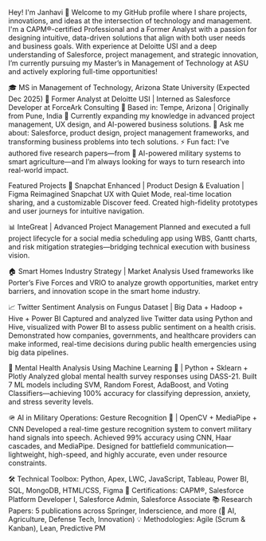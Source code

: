 Hey! I'm Janhavi 👋
Welcome to my GitHub profile where I share projects, innovations, and ideas at the intersection of technology and management. I'm a CAPM®-certified Professional and a Former Analyst with a passion for designing intuitive, data-driven solutions that align with both user needs and business goals. With experience at Deloitte USI and a deep understanding of Salesforce, project management, and strategic innovation, I’m currently pursuing my Master’s in Management of Technology at ASU and actively exploring full-time opportunities!

🎓 MS in Management of Technology, Arizona State University (Expected Dec 2025)
🏢 Former Analyst at Deloitte USI | Interned as Salesforce Developer at ForceArk Consulting
📍 Based in: Tempe, Arizona | Originally from Pune, India
🌱 Currently expanding my knowledge in advanced project management, UX design, and AI-powered business solutions.
💬 Ask me about: Salesforce, product design, project management frameworks, and transforming business problems into tech solutions.
⚡ Fun fact: I’ve authored five research papers—from 🤖 AI-powered military systems to smart agriculture—and I’m always looking for ways to turn research into real-world impact.


Featured Projects
📱 Snapchat Enhanced | Product Design & Evaluation | Figma
Reimagined Snapchat UX with Quiet Mode, real-time location sharing, and a customizable Discover feed. Created high-fidelity prototypes and user journeys for intuitive navigation.

📊 InteGreat | Advanced Project Management
Planned and executed a full project lifecycle for a social media scheduling app using WBS, Gantt charts, and risk mitigation strategies—bridging technical execution with business vision.

🏠 Smart Homes Industry Strategy | Market Analysis
Used frameworks like Porter’s Five Forces and VRIO to analyze growth opportunities, market entry barriers, and innovation scope in the smart home industry.

📈 Twitter Sentiment Analysis on Fungus Dataset | Big Data + Hadoop + Hive + Power BI
Captured and analyzed live Twitter data using Python and Hive, visualized with Power BI to assess public sentiment on a health crisis. Demonstrated how companies, governments, and healthcare providers can make informed, real-time decisions during public health emergencies using big data pipelines.

🧠 Mental Health Analysis Using Machine Learning 🤖 | Python + Sklearn + Plotly
Analyzed global mental health survey responses using DASS-21. Built 7 ML models including SVM, Random Forest, AdaBoost, and Voting Classifiers—achieving 100% accuracy for classifying depression, anxiety, and stress severity levels.

🪖 AI in Military Operations: Gesture Recognition 🤖 | OpenCV + MediaPipe + CNN
Developed a real-time gesture recognition system to convert military hand signals into speech. Achieved 99% accuracy using CNN, Haar cascades, and MediaPipe. Designed for battlefield communication—lightweight, high-speed, and highly accurate, even under resource constraints.

🛠 Technical Toolbox: Python, Apex, LWC, JavaScript, Tableau, Power BI, SQL, MongoDB, HTML/CSS, Figma
🚀 Certifications: CAPM®, Salesforce Platform Developer I, Salesforce Admin, Salesforce Associate
📚 Research Papers: 5 publications across Springer, Inderscience, and more (🤖 AI, Agriculture, Defense Tech, Innovation)
💡 Methodologies: Agile (Scrum & Kanban), Lean, Predictive PM






